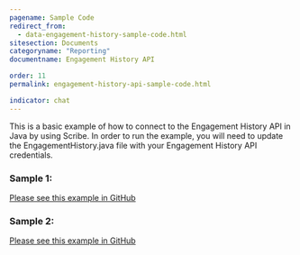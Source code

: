```yaml
---
pagename: Sample Code
redirect_from:
  - data-engagement-history-sample-code.html
sitesection: Documents
categoryname: "Reporting"
documentname: Engagement History API

order: 11
permalink: engagement-history-api-sample-code.html

indicator: chat
---
```


This is a basic example of how to connect to the Engagement History API in Java by using Scribe.
In order to run the example, you will need to update the EngagementHistory.java file with your Engagement History API credentials.

### Sample 1:

[Please see this example in GitHub](https://github.com/LivePersonInc/developers-community/blob/master/assets/Code%20examples/APIs/Java-EngagementHistoryAPI/src/main/java/EngagementHistory.java)

### Sample 2:

[Please see this example in GitHub](https://github.com/LivePersonInc/developers-community/blob/master/assets/Code%20examples/APIs/Java-EngagementHistoryAPI/src/main/java/EHAPI.java)


